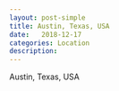 ```yaml
---
layout: post-simple
title: Austin, Texas, USA
date:   2018-12-17
categories: Location
description: 
---
```


Austin, Texas, USA